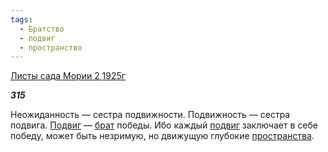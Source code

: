```yaml
---
tags:
  - Братство
  - подвиг
  - пространство
---
```

[Листы сада Мории 2 1925г](https://127.0.0.1:4002/agni/1925)

___315___

Неожиданность — сестра подвижности. Подвижность — сестра подвига. [Подвиг](../../../tags/#подвиг) — [брат](../../../tags/#Братство) победы. Ибо каждый [подвиг](../../../tags/#подвиг) заключает в себе победу, может быть незримую, но движущую глубокие [пространства](../../../tags/#пространство).   

